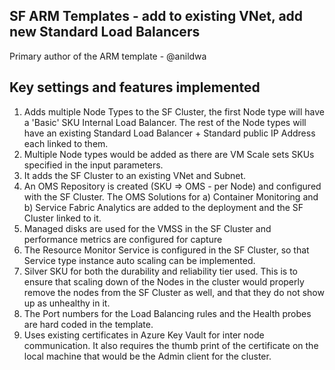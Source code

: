 ## SF ARM Templates - add to existing VNet, add new Standard Load Balancers
Primary author of the ARM template - @anildwa

## Key settings and features implemented ##

1. Adds multiple  Node Types to the SF Cluster, the first Node type will have a 'Basic' SKU Internal Load Balancer. The rest of the Node types will have an existing Standard Load Balancer + Standard public IP Address each linked to them.
2. Multiple Node types would be added as there are VM Scale sets SKUs specified in the input parameters.
3. It adds the SF Cluster to an existing VNet and Subnet. 
4. An OMS Repository is created (SKU => OMS - per Node) and configured with the SF Cluster. The OMS Solutions for a) Container Monitoring and b) Service Fabric Analytics are added to the deployment and the SF Cluster linked to it. 
5. Managed disks are used for the VMSS in the SF Cluster and performance metrics are configured for capture
6. The Resource Monitor Service is configured in the SF Cluster, so that Service type instance auto scaling can be implemented.
7. Silver SKU for both the durability and reliability tier used. This is to ensure that scaling down of the Nodes in the cluster would properly remove the nodes from the SF Cluster as well, and that they do not show up as unhealthy in it.
8. The Port numbers for the Load Balancing rules and the Health probes are hard coded in the template.
9. Uses existing certificates in Azure Key Vault for inter node communication. It also requires the thumb print of the certificate on the local machine that would be the Admin client for the cluster.
